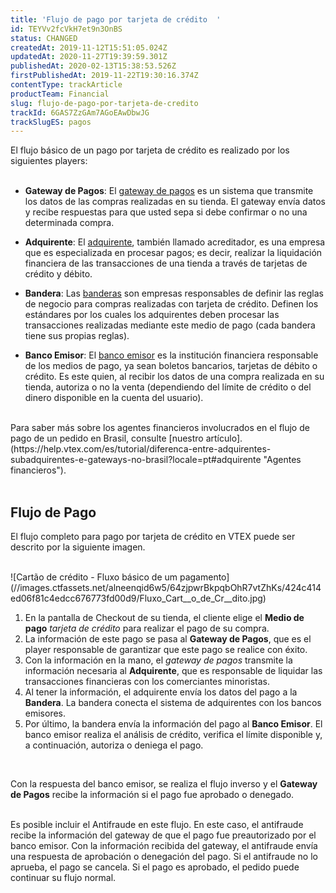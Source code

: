 ```yaml
---
title: 'Flujo de pago por tarjeta de crédito  '
id: TEYVv2fcVkH7et9n3OnBS
status: CHANGED
createdAt: 2019-11-12T15:51:05.024Z
updatedAt: 2020-11-27T19:39:59.301Z
publishedAt: 2020-02-13T15:38:53.526Z
firstPublishedAt: 2019-11-22T19:30:16.374Z
contentType: trackArticle
productTeam: Financial
slug: flujo-de-pago-por-tarjeta-de-credito
trackId: 6GAS7ZzGAm7AGoEAwDbwJG
trackSlugES: pagos
---
```


El flujo básico de un pago por tarjeta de crédito es realizado por los siguientes players:    
<br/>
- **Gateway de Pagos**: El [gateway de pagos](https://help.vtex.com/es/tutorial/o-que-e-um-gateway-de-pagamentos?locale=pt "Gateway de pagos") es un sistema que transmite los datos de las compras realizadas en su tienda. El gateway envía datos y recibe respuestas para que usted sepa si debe confirmar o no una determinada compra.

- **Adquirente**: El [adquirente](https://help.vtex.com/es/tutorial/diferenca-entre-adquirentes-subadquirentes-e-gateways-no-brasil?locale=pt#adquirente "Adquirente"), también llamado acreditador, es una empresa que es especializada en procesar pagos; es decir, realizar la liquidación financiera de las transacciones de una tienda a través de tarjetas de crédito y débito.

- **Bandera**: Las [banderas](https://help.vtex.com/es/tutorial/que-es-una-bandera-de-tarjeta-de-credito--4bNba5QYuIwKEmac88KwyI "Bandera") son empresas responsables de definir las reglas de negocio para compras realizadas con tarjeta de crédito. Definen los estándares  por los cuales los adquirentes deben procesar las transacciones realizadas mediante este medio de pago (cada bandera tiene sus propias reglas).
- **Banco Emisor**: El [banco emisor](https://help.vtex.com/es/tutorial/o-que-e-banco-emissor?locale=pt "Banco Emisor") es la institución financiera responsable de los medios de pago, ya sean boletos bancarios, tarjetas de débito o crédito. Es este quien, al recibir los datos de una compra realizada en su tienda, autoriza o no la venta (dependiendo del límite de crédito o del dinero disponible en la cuenta del usuario).
<br/>
Para saber más sobre los agentes financieros involucrados en el flujo de pago de un pedido en Brasil, consulte [nuestro artículo].
(https://help.vtex.com/es/tutorial/diferenca-entre-adquirentes-subadquirentes-e-gateways-no-brasil?locale=pt#adquirente "Agentes financieros"). <br/>
<br/>

## Flujo de Pago

El flujo completo para pago por tarjeta de crédito en VTEX puede ser descrito por la siguiente imagen.  

<br/>
![Cartão de crédito - Fluxo básico de um pagamento](//images.ctfassets.net/alneenqid6w5/64zjpwrBkpqbOhR7vtZhKs/424c414ed06f81c4edcc676773fd00d9/Fluxo_Cart__o_de_Cr__dito.jpg)
<br/>

1. En la pantalla de Checkout de su tienda, el cliente elige el **Medio de pago** _tarjeta de crédito_ para realizar el pago de su compra.
2. La información de este pago se pasa al **Gateway de Pagos**, que es el player responsable de garantizar que este pago se realice con éxito.
3. Con la información en la mano, el _gateway de pagos_ transmite la información necesaria al **Adquirente**, que es responsable de liquidar las transacciones financieras con los comerciantes minoristas.
4. Al tener la información, el adquirente envía los datos del pago a la **Bandera**. La bandera conecta el sistema de adquirentes con los bancos emisores.
5. Por último, la bandera envía la información del pago al **Banco Emisor**. El banco emisor realiza el análisis de crédito, verifica el límite disponible y, a continuación, autoriza o deniega el pago.

<br/>

Con la respuesta del banco emisor, se realiza el flujo inverso y el **Gateway de Pagos** recibe la información si el pago fue aprobado o denegado.

<br/>

<div class="alert alert-info">
Es posible incluir el Antifraude en este flujo. En este caso, el antifraude recibe la información del gateway de que el pago fue  preautorizado por el banco emisor. Con la información recibida del gateway, el antifraude envía una respuesta de aprobación o denegación del pago. Si el antifraude no lo aprueba, el pago se cancela. Si el pago es aprobado, el pedido puede continuar su flujo normal.
</div>

